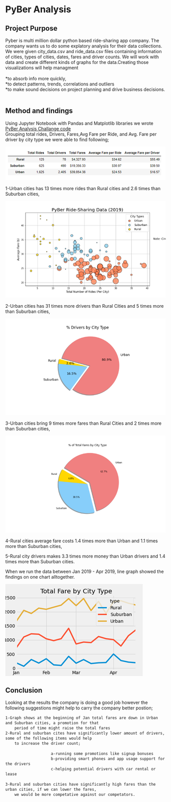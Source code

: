 # PyBer Analysis
## Project Purpose

Pyber is multi million dollar python based ride-sharing app company. The company wants us to do some explatory analysis for their data collections. We were given city_data.csv and ride_data.csv files containing information of cities, types of cities, dates, fares and driver counts. We will work with data and create different kinds of graphs for the data.Creating those visualizations will help managment <br>
<br>
	*to absorb info more quickly,<br>
	*to detect patterns, trends, correlations and outliers<br>
	*to make sound decisions on project planning and drive business decisions.<br>
<br>
## Method and findings <br>

Using Jupyter Notebook with Pandas and Matplotlib libraries we wrote [PyBer Analysis Challange code](https://github.com/4renginy/Module5-PyBer_Analysis_Matplotlib/blob/main/PyBer_Challenge.ipynb)<br>
Grouping total rides, Drivers, Fares,Avg Fare per Ride, and Avg. Fare per driver by city type we were able to find following;<br>

![](https://github.com/4renginy/Module5-PyBer_Analysis_Matplotlib/blob/main/analysis/Summary_table.PNG)<br>

1-Urban cities has 13 times more rides than Rural cities and 2.6 times than Suburban cities,<br>

![](https://github.com/4renginy/Module5-PyBer_Analysis_Matplotlib/blob/main/analysis/Fig1.png)

2-Urban cities has 31 times more drivers than Rural Cities and 5 times more than Suburban cities,<br>

![](https://github.com/4renginy/Module5-PyBer_Analysis_Matplotlib/blob/main/analysis/Fig6.png)

3-Urban cities bring 9 times more fares than Rural Cities and 2 times more than Suburban cities,<br>

![](https://github.com/4renginy/Module5-PyBer_Analysis_Matplotlib/blob/main/analysis/Fig5.png)

4-Rural cities average fare costs 1.4 times more than Urban and 1.1 times more than Suburban cities,<br>

5-Rural city drivers makes 3.3 times more money than Urban drivers and 1.4 times more than Suburban cities.<br>

When we run the data between Jan 2019 - Apr 2019, line graph showed the findings on one chart alltogether.

![](https://github.com/4renginy/Module5-PyBer_Analysis_Matplotlib/blob/main/analysis/PyBer_fare_summary.png)

## Conclusion
Looking at the results the company is doing a good job however the following suggestions might help to carry the company better postion;

	1-Graph shows at the beginning of Jan total fares are down in Urban and Suburban cities, a promotion for that
		period of time might raise the total fares
	2-Rural and suburban cites have significantly lower amount of drivers, some of the following items would help 
		to increase the driver count;
						
						a-running some promotions like signup bonuses
						b-providing smart phones and app usage support for the drivers
						c-helping potential drivers with car rental or lease

	3-Rural and suburban cities have significantly high fares than the urban cities, if we can lower the fares, 
		we would be more competative against our competators.

